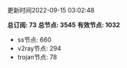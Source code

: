 更新时间2022-09-15 03:02:48

**总订阅: 73**
**总节点: 3545**
**有效节点: 1032**
- ss节点: 660
- v2ray节点: 294
- trojan节点: 78
